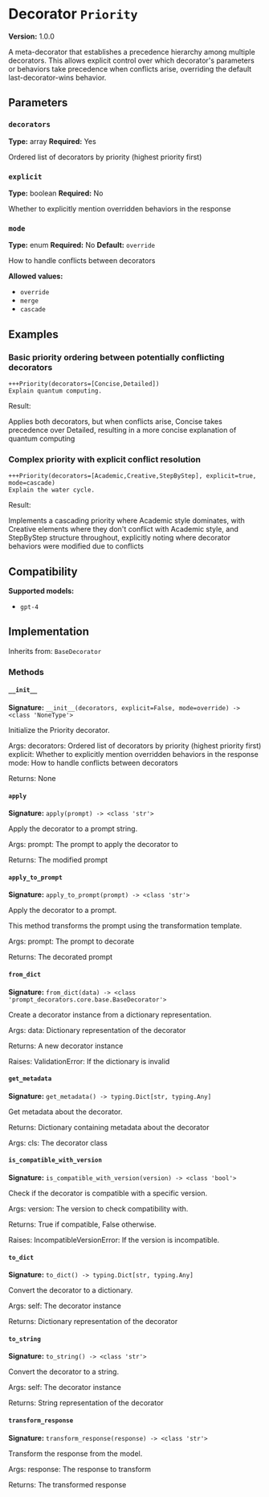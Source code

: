 # Decorator `Priority`

**Version:** 1.0.0

A meta-decorator that establishes a precedence hierarchy among multiple decorators. This allows explicit control over which decorator's parameters or behaviors take precedence when conflicts arise, overriding the default last-decorator-wins behavior.

## Parameters

### `decorators`

**Type:** array
**Required:** Yes

Ordered list of decorators by priority (highest priority first)

### `explicit`

**Type:** boolean
**Required:** No

Whether to explicitly mention overridden behaviors in the response

### `mode`

**Type:** enum
**Required:** No
**Default:** `override`

How to handle conflicts between decorators

**Allowed values:**

- `override`
- `merge`
- `cascade`

## Examples

### Basic priority ordering between potentially conflicting decorators

```
+++Priority(decorators=[Concise,Detailed])
Explain quantum computing.
```

Result:

Applies both decorators, but when conflicts arise, Concise takes precedence over Detailed, resulting in a more concise explanation of quantum computing

### Complex priority with explicit conflict resolution

```
+++Priority(decorators=[Academic,Creative,StepByStep], explicit=true, mode=cascade)
Explain the water cycle.
```

Result:

Implements a cascading priority where Academic style dominates, with Creative elements where they don't conflict with Academic style, and StepByStep structure throughout, explicitly noting where decorator behaviors were modified due to conflicts

## Compatibility

**Supported models:**

- `gpt-4`

## Implementation

Inherits from: `BaseDecorator`

### Methods

#### `__init__`

**Signature:** `__init__(decorators, explicit=False, mode=override) -> <class 'NoneType'>`

Initialize the Priority decorator.

Args:
    decorators: Ordered list of decorators by priority (highest priority first)
    explicit: Whether to explicitly mention overridden behaviors in the response
    mode: How to handle conflicts between decorators


Returns:
    None

#### `apply`

**Signature:** `apply(prompt) -> <class 'str'>`

Apply the decorator to a prompt string.

Args:
    prompt: The prompt to apply the decorator to


Returns:
    The modified prompt

#### `apply_to_prompt`

**Signature:** `apply_to_prompt(prompt) -> <class 'str'>`

Apply the decorator to a prompt.

This method transforms the prompt using the transformation template.

Args:
    prompt: The prompt to decorate

Returns:
    The decorated prompt

#### `from_dict`

**Signature:** `from_dict(data) -> <class 'prompt_decorators.core.base.BaseDecorator'>`

Create a decorator instance from a dictionary representation.

Args:
    data: Dictionary representation of the decorator

Returns:
    A new decorator instance

Raises:
    ValidationError: If the dictionary is invalid

#### `get_metadata`

**Signature:** `get_metadata() -> typing.Dict[str, typing.Any]`

Get metadata about the decorator.

Returns:
    Dictionary containing metadata about the decorator


Args:
    cls: The decorator class

#### `is_compatible_with_version`

**Signature:** `is_compatible_with_version(version) -> <class 'bool'>`

Check if the decorator is compatible with a specific version.

Args:
    version: The version to check compatibility with.


Returns:
    True if compatible, False otherwise.


Raises:
    IncompatibleVersionError: If the version is incompatible.

#### `to_dict`

**Signature:** `to_dict() -> typing.Dict[str, typing.Any]`

Convert the decorator to a dictionary.

Args:
    self: The decorator instance

Returns:
    Dictionary representation of the decorator

#### `to_string`

**Signature:** `to_string() -> <class 'str'>`

Convert the decorator to a string.

Args:
    self: The decorator instance

Returns:
    String representation of the decorator

#### `transform_response`

**Signature:** `transform_response(response) -> <class 'str'>`

Transform the response from the model.

Args:
    response: The response to transform

Returns:
    The transformed response
